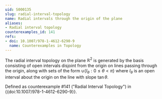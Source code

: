 ```yaml
---
uid: S000135
slug: radial-interval-topology
name: Radial intervals through the origin of the plane
aliases:
- Radial interval topology
counterexamples_id: 141
refs:
- doi: 10.1007/978-1-4612-6290-9
  name: Counterexamples in Topology
---
```

The radial interval topology on the plane $\mathbb{R}^2$ is generated by the basis consisting of open intervals disjoint from the origin on lines passing through the origin, along with sets of the form $\cup\{I_\theta : 0 \leq \theta < \pi\}$ where $I_\theta$ is an open interval about the origin on the line with slope $\tan\theta$.

Defined as counterexample #141 ("Radial Interval Topology")
in {{doi:10.1007/978-1-4612-6290-9}}.
